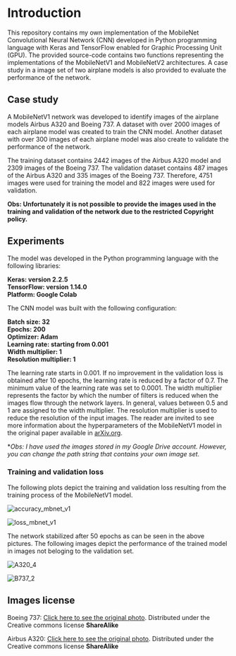 # Introduction
This repository contains my own implementation of the MobileNet Convolutional Neural Network (CNN) developed in Python programming language with Keras and TensorFlow enabled for Graphic Processing Unit (GPU). The provided source-code contains two functions representing the implementations of the MobileNetV1 and MobileNetV2 architectures. A case study in a image set of two airplane models is also provided to evaluate the performance of the network.

## Case study
A MobileNetV1 network was developed to identify images of the airplane models Airbus A320 and Boeing 737. A dataset with over 2000 images of each airplane model was created to train the CNN model. Another dataset with over 300 images of each airplane model was also create to validate the performance of the network.

The training dataset contains 2442 images of the Airbus A320 model and 2309 images of the Boeing 737. The validation dataset contains 487 images of the Airbus A320 and 335 images of the Boeing 737. Therefore, 4751 images were used for training the model and 822 images were used for validation.

**Obs: Unfortunately it is not possible to provide the images used in the training and validation of the network due to the restricted Copyright policy.**

## Experiments
The model was developed in the Python programming language with the following libraries:

**Keras: version 2.2.5**  
**TensorFlow: version 1.14.0**  
**Platform: Google Colab**  

The CNN model was built with the following configuration:

**Batch size: 32**  
**Epochs: 200**  
**Optimizer: Adam**  
**Learning rate: starting from 0.001**  
**Width multiplier: 1**  
**Resolution multiplier: 1**  

The learning rate starts in 0.001. If no improvement in the validation loss is obtained after 10 epochs, the learning rate is reduced by a factor of 0.7. The minimum value of the learning rate was set to 0.0001. The width multiplier represents the factor by which the number of filters is reduced when the images flow through the network layers. In general, values between 0.5 and 1 are assigned to the width multiplier. The resolution multiplier is used to reduce the resolution of the input images. The reader are invited to see more information about the hyperparameters of the MobileNetV1 model in the original paper available in [arXiv.org](https://arxiv.org/pdf/1704.04861.pdf).

**Obs: I have used the images stored in my Google Drive account. However, you can change the path string that contains your own image set.*

### Training and validation loss
The following plots depict the training and validation loss resulting from the training process of the MobileNetV1 model.

![accuracy_mbnet_v1](https://user-images.githubusercontent.com/39133414/65028039-c12af480-d911-11e9-9078-083182ba3fcf.jpg)

![loss_mbnet_v1](https://user-images.githubusercontent.com/39133414/65028041-c1c38b00-d911-11e9-8cb4-45c57b696910.jpg)

The network stabilized after 50 epochs as can be seen in the above pictures. The following images depict the performance of the trained model in images not beloging to the validation set.

![A320_4](https://user-images.githubusercontent.com/39133414/65041802-e4fc3380-d92d-11e9-87b2-27983b6ad815.jpg)

![B737_2](https://user-images.githubusercontent.com/39133414/65041811-e9c0e780-d92d-11e9-84d0-915aa07b84bc.jpg)

## Images license
Boeing 737: [Click here to see the original photo](https://all-free-download.com/free-photos/download/air-china-boeing-737-79l-red-peony-livery-b-5211_517110.html). Distributed under the Creative commons license **ShareAlike**

Airbus A320: [Click here to see the original photo](https://all-free-download.com/free-photos/download/airbus-a320-214_517133.html). Distributed under the Creative commons license **ShareAlike**

